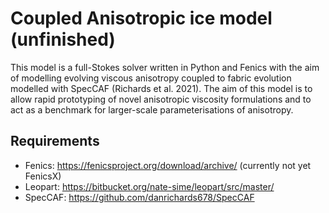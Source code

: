 # Coupled Anisotropic ice model (unfinished)

This model is a full-Stokes solver written in Python and Fenics with the aim of modelling evolving viscous anisotropy coupled to fabric evolution modelled with SpecCAF (Richards et al. 2021). The aim of this model is to allow rapid prototyping of novel anisotropic viscosity formulations and to act as a benchmark for larger-scale parameterisations of anisotropy. 
## Requirements 

- Fenics: https://fenicsproject.org/download/archive/ (currently not yet FenicsX)
- Leopart: https://bitbucket.org/nate-sime/leopart/src/master/
- SpecCAF: https://github.com/danrichards678/SpecCAF


